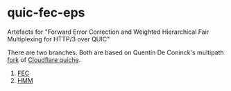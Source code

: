 # quic-fec-eps
Artefacts for "Forward Error Correction and Weighted Hierarchical Fair Multiplexing for HTTP/3 over QUIC"

There are two branches.
Both are based on Quentin De Coninck's multipath [fork](https://github.com/qdeconinck/quiche/tree/multipath) of [Cloudflare quiche](https://github.com/cloudflare/quiche/).

1. [FEC](https://github.com/holzingk/quic-fec-eps/tree/fec)
2. [HMM](https://github.com/holzingk/quic-fec-eps/tree/hmm)
